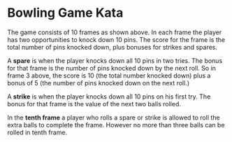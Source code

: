 ﻿# Bowling Game Kata

The game consists of 10 frames as shown above.  In each frame the player has
two opportunities to knock down 10 pins.  The score for the frame is the total
number of pins knocked down, plus bonuses for strikes and spares.

A **spare** is when the player knocks down all 10 pins in two tries.  The bonus for
that frame is the number of pins knocked down by the next roll.  So in frame 3
above, the score is 10 (the total number knocked down) plus a bonus of 5 (the
number of pins knocked down on the next roll.)

A **strike** is when the player knocks down all 10 pins on his first try.  The bonus
for that frame is the value of the next two balls rolled.

In the **tenth frame** a player who rolls a spare or strike is allowed to roll the extra
balls to complete the frame.  However no more than three balls can be rolled in
tenth frame.

